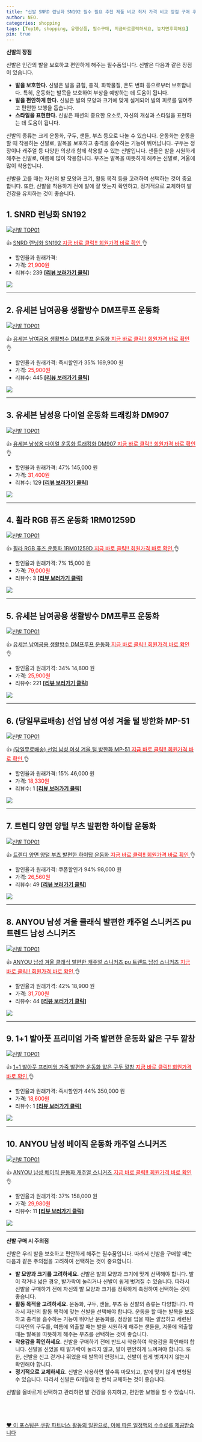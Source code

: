```yaml
---
title: "신발 SNRD 런닝화 SN192 필수 필요 추천 제품 비교 최저 가격 비교 장점 구매 후기 구매평"
author: NEO.
categories: shopping
tags: [Top10, shopping, 유행상품, 필수구매, 지금바로클릭하세요, 놓치면후회해요]
pin: true
---
```

**신발의 장점**

신발은 인간의 발을 보호하고 편안하게 해주는 필수품입니다. 신발은 다음과 같은 장점이 있습니다.

* **발을 보호한다.** 신발은 발을 긁힘, 충격, 화학물질, 온도 변화 등으로부터 보호합니다. 특히, 운동화는 발목을 보호하여 부상을 예방하는 데 도움이 됩니다.
* **발을 편안하게 한다.** 신발은 발의 모양과 크기에 맞게 설계되어 발의 피로를 덜어주고 편안한 보행을 돕습니다.
* **스타일을 표현한다.** 신발은 패션의 중요한 요소로, 자신의 개성과 스타일을 표현하는 데 도움이 됩니다.

신발의 종류는 크게 운동화, 구두, 샌들, 부츠 등으로 나눌 수 있습니다. 운동화는 운동을 할 때 착용하는 신발로, 발목을 보호하고 충격을 흡수하는 기능이 뛰어납니다. 구두는 정장이나 캐주얼 등 다양한 의상과 함께 착용할 수 있는 신발입니다. 샌들은 발을 시원하게 해주는 신발로, 여름에 많이 착용합니다. 부츠는 발목을 따뜻하게 해주는 신발로, 겨울에 많이 착용합니다.

신발을 고를 때는 자신의 발 모양과 크기, 활동 목적 등을 고려하여 선택하는 것이 중요합니다. 또한, 신발을 착용하기 전에 발에 잘 맞는지 확인하고, 정기적으로 교체하여 발 건강을 유지하는 것이 좋습니다.

   

## 1. SNRD 런닝화 SN192

[![신발 TOP01](https://thumbnail8.coupangcdn.com/thumbnails/remote/490x490ex/image/retail/images/7891735884251432-084e39bf-cc3e-4033-a858-04866ad092f3.jpg)](https://link.coupang.com/re/AFFSDP?lptag=AF3617701&subid=GithubCoopas&pageKey=140376536&traceid=V0-153&itemId=409052960&vendorItemId=4001885520)


👍 [SNRD 런닝화 SN192 <font color=red> 지금 바로 클릭!! 회원가격 바로 확인 </font> ](https://link.coupang.com/re/AFFSDP?lptag=AF3617701&subid=GithubCoopas&pageKey=140376536&traceid=V0-153&itemId=409052960&vendorItemId=4001885520) 👌 


- 할인율과 원래가격: 
- 가격: <span style='color:red'>21,900원</span>
- 리뷰수: 239  [**[리뷰 보러가기 클릭]**](https://link.coupang.com/re/AFFSDP?lptag=AF3617701&subid=GithubCoopas&pageKey=140376536&traceid=V0-153&itemId=409052960&vendorItemId=4001885520)

[![](/discount_price.png)](https://link.coupang.com/re/AFFSDP?lptag=AF3617701&subid=GithubCoopas&pageKey=140376536&traceid=V0-153&itemId=409052960&vendorItemId=4001885520)

---


   

## 2. 유세븐 남여공용 생활방수 DM프루프 운동화

[![신발 TOP01](https://thumbnail10.coupangcdn.com/thumbnails/remote/490x490ex/image/retail/images/8325905943400802-83c6e1ed-05dc-4391-8c47-1d6fe662dbb1.jpg)](https://link.coupang.com/re/AFFSDP?lptag=AF3617701&subid=GithubCoopas&pageKey=189188149&traceid=V0-153&itemId=540171047&vendorItemId=4412849201)


👍 [유세븐 남여공용 생활방수 DM프루프 운동화 <font color=red> 지금 바로 클릭!! 회원가격 바로 확인 </font> ](https://link.coupang.com/re/AFFSDP?lptag=AF3617701&subid=GithubCoopas&pageKey=189188149&traceid=V0-153&itemId=540171047&vendorItemId=4412849201) 👌 


- 할인율과 원래가격: 즉시할인가 35%  169,900   원
- 가격: <span style='color:red'>25,900원</span>
- 리뷰수: 445  [**[리뷰 보러가기 클릭]**](https://link.coupang.com/re/AFFSDP?lptag=AF3617701&subid=GithubCoopas&pageKey=189188149&traceid=V0-153&itemId=540171047&vendorItemId=4412849201)

[![](/discount_price.png)](https://link.coupang.com/re/AFFSDP?lptag=AF3617701&subid=GithubCoopas&pageKey=189188149&traceid=V0-153&itemId=540171047&vendorItemId=4412849201)

---


   

## 3. 유세븐 남성용 다이얼 운동화 트래킹화 DM907

[![신발 TOP01](https://thumbnail9.coupangcdn.com/thumbnails/remote/490x490ex/image/retail/images/4425677005866733-624958fc-437e-48fd-af19-143ace6d950b.jpg)](https://link.coupang.com/re/AFFSDP?lptag=AF3617701&subid=GithubCoopas&pageKey=5563046362&traceid=V0-153&itemId=8831093271&vendorItemId=76117895899)


👍 [유세븐 남성용 다이얼 운동화 트래킹화 DM907 <font color=red> 지금 바로 클릭!! 회원가격 바로 확인 </font> ](https://link.coupang.com/re/AFFSDP?lptag=AF3617701&subid=GithubCoopas&pageKey=5563046362&traceid=V0-153&itemId=8831093271&vendorItemId=76117895899) 👌 


- 할인율과 원래가격: 47%  145,000   원
- 가격: <span style='color:red'>31,400원</span>
- 리뷰수: 129  [**[리뷰 보러가기 클릭]**](https://link.coupang.com/re/AFFSDP?lptag=AF3617701&subid=GithubCoopas&pageKey=5563046362&traceid=V0-153&itemId=8831093271&vendorItemId=76117895899)

[![](/discount_price.png)](https://link.coupang.com/re/AFFSDP?lptag=AF3617701&subid=GithubCoopas&pageKey=5563046362&traceid=V0-153&itemId=8831093271&vendorItemId=76117895899)

---


   

## 4. 휠라 RGB 퓨즈 운동화 1RM01259D

[![신발 TOP01](https://thumbnail7.coupangcdn.com/thumbnails/remote/490x490ex/image/vendor_inventory/7c05/6a4c4dadf8a7dae8d9a6bb4956e91e99e7cdf201731259b3336bc514d895.png)](https://link.coupang.com/re/AFFSDP?lptag=AF3617701&subid=GithubCoopas&pageKey=6329093451&traceid=V0-153&itemId=13235347720&vendorItemId=86953422081)


👍 [휠라 RGB 퓨즈 운동화 1RM01259D <font color=red> 지금 바로 클릭!! 회원가격 바로 확인 </font> ](https://link.coupang.com/re/AFFSDP?lptag=AF3617701&subid=GithubCoopas&pageKey=6329093451&traceid=V0-153&itemId=13235347720&vendorItemId=86953422081) 👌 


- 할인율과 원래가격: 7%  15,000   원
- 가격: <span style='color:red'>79,000원</span>
- 리뷰수: 3  [**[리뷰 보러가기 클릭]**](https://link.coupang.com/re/AFFSDP?lptag=AF3617701&subid=GithubCoopas&pageKey=6329093451&traceid=V0-153&itemId=13235347720&vendorItemId=86953422081)

[![](/discount_price.png)](https://link.coupang.com/re/AFFSDP?lptag=AF3617701&subid=GithubCoopas&pageKey=6329093451&traceid=V0-153&itemId=13235347720&vendorItemId=86953422081)

---


   

## 5. 유세븐 남여공용 생활방수 DM프루프 운동화

[![신발 TOP01](https://thumbnail9.coupangcdn.com/thumbnails/remote/490x490ex/image/retail/images/7976081694477535-30443232-5d18-44a1-ae0c-0d7fc9c950d2.png)](https://link.coupang.com/re/AFFSDP?lptag=AF3617701&subid=GithubCoopas&pageKey=189188149&traceid=V0-153&itemId=540171015&vendorItemId=4412849181)


👍 [유세븐 남여공용 생활방수 DM프루프 운동화 <font color=red> 지금 바로 클릭!! 회원가격 바로 확인 </font> ](https://link.coupang.com/re/AFFSDP?lptag=AF3617701&subid=GithubCoopas&pageKey=189188149&traceid=V0-153&itemId=540171015&vendorItemId=4412849181) 👌 


- 할인율과 원래가격: 34%  14,800   원
- 가격: <span style='color:red'>25,900원</span>
- 리뷰수: 221  [**[리뷰 보러가기 클릭]**](https://link.coupang.com/re/AFFSDP?lptag=AF3617701&subid=GithubCoopas&pageKey=189188149&traceid=V0-153&itemId=540171015&vendorItemId=4412849181)

[![](/discount_price.png)](https://link.coupang.com/re/AFFSDP?lptag=AF3617701&subid=GithubCoopas&pageKey=189188149&traceid=V0-153&itemId=540171015&vendorItemId=4412849181)

---


   

## 6. (당일무료배송) 선업 남성 여성 겨울 털 방한화 MP-51

[![신발 TOP01](https://thumbnail6.coupangcdn.com/thumbnails/remote/490x490ex/image/vendor_inventory/4e18/1f07666d4a8792b501ee4a574800b14f3697ffb13f26e344df3889c29a28.jpg)](https://link.coupang.com/re/AFFSDP?lptag=AF3617701&subid=GithubCoopas&pageKey=7674510779&traceid=V0-153&itemId=20482143490&vendorItemId=87922022263)


👍 [(당일무료배송) 선업 남성 여성 겨울 털 방한화 MP-51 <font color=red> 지금 바로 클릭!! 회원가격 바로 확인 </font> ](https://link.coupang.com/re/AFFSDP?lptag=AF3617701&subid=GithubCoopas&pageKey=7674510779&traceid=V0-153&itemId=20482143490&vendorItemId=87922022263) 👌 


- 할인율과 원래가격: 15%  46,000   원
- 가격: <span style='color:red'>18,330원</span>
- 리뷰수: 1  [**[리뷰 보러가기 클릭]**](https://link.coupang.com/re/AFFSDP?lptag=AF3617701&subid=GithubCoopas&pageKey=7674510779&traceid=V0-153&itemId=20482143490&vendorItemId=87922022263)

[![](/discount_price.png)](https://link.coupang.com/re/AFFSDP?lptag=AF3617701&subid=GithubCoopas&pageKey=7674510779&traceid=V0-153&itemId=20482143490&vendorItemId=87922022263)

---


   

## 7. 트렌디 양면 양털 부츠 발편한 하이탑 운동화

[![신발 TOP01](https://thumbnail6.coupangcdn.com/thumbnails/remote/490x490ex/image/vendor_inventory/2102/bd7befe7bb3d7ffb47d48940727fff45fbcb722601359635134ac66c766c.jpeg)](https://link.coupang.com/re/AFFSDP?lptag=AF3617701&subid=GithubCoopas&pageKey=7735992575&traceid=V0-153&itemId=20800789303&vendorItemId=87869871077)


👍 [트렌디 양면 양털 부츠 발편한 하이탑 운동화 <font color=red> 지금 바로 클릭!! 회원가격 바로 확인 </font> ](https://link.coupang.com/re/AFFSDP?lptag=AF3617701&subid=GithubCoopas&pageKey=7735992575&traceid=V0-153&itemId=20800789303&vendorItemId=87869871077) 👌 


- 할인율과 원래가격: 쿠폰할인가 94%  98,000   원
- 가격: <span style='color:red'>26,560원</span>
- 리뷰수: 49  [**[리뷰 보러가기 클릭]**](https://link.coupang.com/re/AFFSDP?lptag=AF3617701&subid=GithubCoopas&pageKey=7735992575&traceid=V0-153&itemId=20800789303&vendorItemId=87869871077)

[![](/discount_price.png)](https://link.coupang.com/re/AFFSDP?lptag=AF3617701&subid=GithubCoopas&pageKey=7735992575&traceid=V0-153&itemId=20800789303&vendorItemId=87869871077)

---


   

## 8. ANYOU 남성 겨울 클래식 발편한 캐주얼 스니커즈 pu 트렌드 남성 스니커즈

[![신발 TOP01](https://thumbnail6.coupangcdn.com/thumbnails/remote/490x490ex/image/vendor_inventory/233a/d9b94be0e8f25b85e9feef73eddf01f5c91f79d098c586889a6d2ee463b7.jpg)](https://link.coupang.com/re/AFFSDP?lptag=AF3617701&subid=GithubCoopas&pageKey=7748525114&traceid=V0-153&itemId=20865424201&vendorItemId=88104677676)


👍 [ANYOU 남성 겨울 클래식 발편한 캐주얼 스니커즈 pu 트렌드 남성 스니커즈 <font color=red> 지금 바로 클릭!! 회원가격 바로 확인 </font> ](https://link.coupang.com/re/AFFSDP?lptag=AF3617701&subid=GithubCoopas&pageKey=7748525114&traceid=V0-153&itemId=20865424201&vendorItemId=88104677676) 👌 


- 할인율과 원래가격: 42%  18,900   원
- 가격: <span style='color:red'>31,700원</span>
- 리뷰수: 44  [**[리뷰 보러가기 클릭]**](https://link.coupang.com/re/AFFSDP?lptag=AF3617701&subid=GithubCoopas&pageKey=7748525114&traceid=V0-153&itemId=20865424201&vendorItemId=88104677676)

[![](/discount_price.png)](https://link.coupang.com/re/AFFSDP?lptag=AF3617701&subid=GithubCoopas&pageKey=7748525114&traceid=V0-153&itemId=20865424201&vendorItemId=88104677676)

---


   

## 9. 1+1 발아풋 프리미엄 가죽 발편한 운동화 얇은 구두 깔창

[![신발 TOP01](https://thumbnail6.coupangcdn.com/thumbnails/remote/490x490ex/image/vendor_inventory/80af/03ed90c8e698c015d15b1185d46366b14f1a7df3b39af545af6083c37309.png)](https://link.coupang.com/re/AFFSDP?lptag=AF3617701&subid=GithubCoopas&pageKey=7410817915&traceid=V0-153&itemId=19201031536&vendorItemId=86318379000)


👍 [1+1 발아풋 프리미엄 가죽 발편한 운동화 얇은 구두 깔창 <font color=red> 지금 바로 클릭!! 회원가격 바로 확인 </font> ](https://link.coupang.com/re/AFFSDP?lptag=AF3617701&subid=GithubCoopas&pageKey=7410817915&traceid=V0-153&itemId=19201031536&vendorItemId=86318379000) 👌 


- 할인율과 원래가격: 즉시할인가 44%  350,000   원
- 가격: <span style='color:red'>18,600원</span>
- 리뷰수: 1  [**[리뷰 보러가기 클릭]**](https://link.coupang.com/re/AFFSDP?lptag=AF3617701&subid=GithubCoopas&pageKey=7410817915&traceid=V0-153&itemId=19201031536&vendorItemId=86318379000)

[![](/discount_price.png)](https://link.coupang.com/re/AFFSDP?lptag=AF3617701&subid=GithubCoopas&pageKey=7410817915&traceid=V0-153&itemId=19201031536&vendorItemId=86318379000)

---


   

## 10. ANYOU 남성 베이직 운동화 캐주얼 스니커즈

[![신발 TOP01](https://thumbnail10.coupangcdn.com/thumbnails/remote/490x490ex/image/vendor_inventory/e19b/ba8e0c2bccaa4805d1599652ddd49131865b2d61f44d1b6b98a983ed0bdf.jpeg)](https://link.coupang.com/re/AFFSDP?lptag=AF3617701&subid=GithubCoopas&pageKey=7527132933&traceid=V0-153&itemId=19754323734&vendorItemId=87223274813)


👍 [ANYOU 남성 베이직 운동화 캐주얼 스니커즈 <font color=red> 지금 바로 클릭!! 회원가격 바로 확인 </font> ](https://link.coupang.com/re/AFFSDP?lptag=AF3617701&subid=GithubCoopas&pageKey=7527132933&traceid=V0-153&itemId=19754323734&vendorItemId=87223274813) 👌 


- 할인율과 원래가격: 37%  158,000   원
- 가격: <span style='color:red'>29,980원</span>
- 리뷰수: 11  [**[리뷰 보러가기 클릭]**](https://link.coupang.com/re/AFFSDP?lptag=AF3617701&subid=GithubCoopas&pageKey=7527132933&traceid=V0-153&itemId=19754323734&vendorItemId=87223274813)

[![](/discount_price.png)](https://link.coupang.com/re/AFFSDP?lptag=AF3617701&subid=GithubCoopas&pageKey=7527132933&traceid=V0-153&itemId=19754323734&vendorItemId=87223274813)

---
**신발 구매 시 주의점**

신발은 우리 발을 보호하고 편안하게 해주는 필수품입니다. 따라서 신발을 구매할 때는 다음과 같은 주의점을 고려하여 선택하는 것이 중요합니다.

* **발 모양과 크기를 고려하세요.** 신발은 발의 모양과 크기에 맞게 선택해야 합니다. 발이 작거나 넓은 경우, 발가락이 눌리거나 신발이 쉽게 벗겨질 수 있습니다. 따라서 신발을 구매하기 전에 자신의 발 모양과 크기를 정확하게 측정하여 선택하는 것이 좋습니다.
* **활동 목적을 고려하세요.** 운동화, 구두, 샌들, 부츠 등 신발의 종류는 다양합니다. 따라서 자신의 활동 목적에 맞는 신발을 선택해야 합니다. 운동을 할 때는 발목을 보호하고 충격을 흡수하는 기능이 뛰어난 운동화를, 정장을 입을 때는 깔끔하고 세련된 디자인의 구두를, 여름에 외출할 때는 발을 시원하게 해주는 샌들을, 겨울에 외출할 때는 발목을 따뜻하게 해주는 부츠를 선택하는 것이 좋습니다.
* **착용감을 확인하세요.** 신발을 구매하기 전에 반드시 착용하여 착용감을 확인해야 합니다. 신발을 신었을 때 발가락이 눌리지 않고, 발이 편안하게 느껴져야 합니다. 또한, 신발을 신고 걷거나 뛰었을 때 발목이 안정되고, 신발이 쉽게 벗겨지지 않는지 확인해야 합니다.
* **정기적으로 교체하세요.** 신발은 사용하면 할수록 마모되고, 발에 맞지 않게 변형될 수 있습니다. 따라서 신발은 6개월에 한 번씩 교체하는 것이 좋습니다.

신발을 올바르게 선택하고 관리하면 발 건강을 유지하고, 편안한 보행을 할 수 있습니다.<br><br><br><br><br> [ ❤  이 포스팅은 쿠팡 파트너스 활동의 일환으로, 이에 따른 일정액의 수수료를 제공받습니다](https://link.coupang.com/a/bcEFyh)